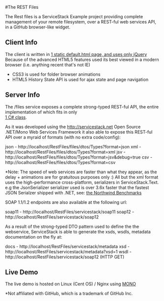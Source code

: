 #The REST Files

The Rest files is a ServiceStack Example project providing complete management of your remote filesystem,
over a REST-ful web services API, in a GitHub browser-like widget.

## Client Info

The client is written in [1 static default.html page, and uses only jQuery](https://github.com/mythz/ServiceStack.Examples/blob/master/src/RestFiles/RestFiles/default.htm)
Because of the advanced HTML5 features used its best viewed in a modern browser (i.e. anything recent that's not IE)

  * CSS3 is used for folder browser animations
  * HTML5 History State API is used for ajax state and page navigation

## Server Info

The /files service exposes a complete strong-typed REST-ful API, the entire implementation of which fits in only   
[1 C# class](https://github.com/mythz/ServiceStack.Examples/blob/master/src/RestFiles/RestFiles.ServiceInterface/FilesService.cs).

As it was developed using the http://servicestack.net Open Source .NET/Mono Web Services Framework
it also able to expose this REST-ful API over a myraid of formats (with no extra code/config):

  json - http://localhost/RestFiles/files/dtos/Types?format=json
  xml  - http://localhost/RestFiles/files/dtos/Types?format=xml
  jsv  - http://localhost/RestFiles/files/dtos/Types?format=jsv&debug=true
  csv  - http://localhost/RestFiles/files/dtos/Types?format=csv

*Note: The speed of web services are faster than what they appear, as the delay + animations are for
 gratuitous purposes only :) All but the xml format uses the high-performance cross-platform,
 serializers in ServiceStack.Text. e.g the JsonSerializer serializer used is over 3.6x faster
 that the fastest JSON Serialzer shipped with .NET, see:
 [the Northwind Benchmarks](http://www.servicestack.net/benchmarks/NorthwindDatabaseRowsSerialization.100000-times.2010-08-17.html)

SOAP 1.1/1.2 endpoints are also available at the following url:

  soap11 - http://localhost/RestFiles/servicestack/soap11
  soap12 - http://localhost/RestFiles/servicestack/soap12

As a result of the strong-typed DTO pattern used to define the the webservice, ServiceStack is able to
generate the xsds, wsdls, metadata documentation on the fly at:

  docs - http://localhost/RestFiles/servicestack/metadata
  xsd  - http://localhost/RestFiles/servicestack/metadata?xsd=1
  wsdl - http://localhost/RestFiles/servicestack/soap12 (HTTP GET)


## Live Demo

The live demo is hosted on Linux (Cent OS) / Nginx using [MONO](http://www.mono-project.com)

*Not affiliated with GitHub, which is a trademark of GitHub Inc.

